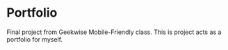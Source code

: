 # Portfolio
Final project from Geekwise Mobile-Friendly class. This is project acts as a portfolio for myself. 
